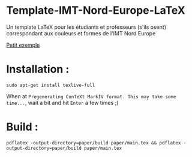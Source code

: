 # Template-IMT-Nord-Europe-LaTeX
Un template LaTeX pour les étudiants et professeurs (s'ils osent) correspondant aux couleurs et formes de l'IMT Nord Europe

[Petit exemple](paper/build/main.pdf)

# Installation :

`sudo apt-get install texlive-full` 

When at `Pregenerating ConTeXt MarkIV format. This may take some time...`, wait a bit and hit `Enter` a few times ;)

# Build :

`pdflatex -output-directory=paper/build paper/main.tex && pdflatex -output-directory=paper/build paper/main.tex`
